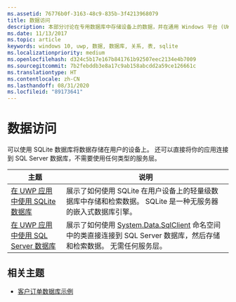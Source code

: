 ```yaml
---
ms.assetid: 76776b0f-3163-48c9-835b-3f4213968079
title: 数据访问
description: 本部分讨论在专用数据库中存储设备上的数据，并在通用 Windows 平台 (UWP) 应用中使用对象关系映射。
ms.date: 11/13/2017
ms.topic: article
keywords: windows 10, uwp, 数据, 数据库, 关系, 表, sqlite
ms.localizationpriority: medium
ms.openlocfilehash: d324c5b17e167b841761b92507eec2134e4b7009
ms.sourcegitcommit: 7b2febddb3e8a17c9ab158abcdd2a59ce126661c
ms.translationtype: HT
ms.contentlocale: zh-CN
ms.lasthandoff: 08/31/2020
ms.locfileid: "89173641"
---
```

# <a name="data-access"></a>数据访问

可以使用 SQLite 数据库将数据存储在用户的设备上。 还可以直接将你的应用连接到 SQL Server 数据库，不需要使用任何类型的服务层。

| 主题 | 说明|
|-------|------------|
| [在 UWP 应用中使用 SQLite 数据库](sqlite-databases.md) | 展示了如何使用 SQLite 在用户设备上的轻量级数据库中存储和检索数据。 SQLite 是一种无服务器的嵌入式数据库引擎。 |
| [在 UWP 应用中使用 SQL Server 数据库](sql-server-databases.md) | 展示了如何使用 [System.Data.SqlClient](/dotnet/api/system.data.sqlclient) 命名空间中的类直接连接到 SQL Server 数据库，然后存储和检索数据。 无需任何服务层。 |

## <a name="related-topics"></a>相关主题

* [客户订单数据库示例](https://github.com/Microsoft/Windows-appsample-customers-orders-database)